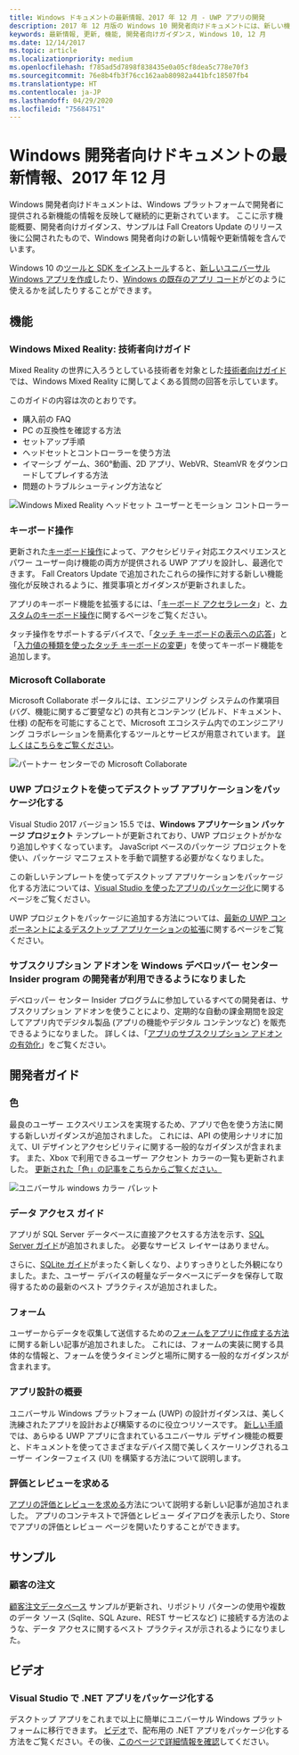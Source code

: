 ```yaml
---
title: Windows ドキュメントの最新情報、2017 年 12 月 - UWP アプリの開発
description: 2017 年 12 月版の Windows 10 開発者向けドキュメントには、新しい機能、ビデオ、開発者向けガイダンスが追加されました
keywords: 最新情報, 更新, 機能, 開発者向けガイダンス, Windows 10, 12 月
ms.date: 12/14/2017
ms.topic: article
ms.localizationpriority: medium
ms.openlocfilehash: f785ad5d7898f838435e0a05cf8dea5c778e70f3
ms.sourcegitcommit: 76e8b4fb3f76cc162aab80982a441bfc18507fb4
ms.translationtype: HT
ms.contentlocale: ja-JP
ms.lasthandoff: 04/29/2020
ms.locfileid: "75684751"
---
```

# <a name="whats-new-in-the-windows-developer-docs-in-december-2017"></a>Windows 開発者向けドキュメントの最新情報、2017 年 12 月

Windows 開発者向けドキュメントは、Windows プラットフォームで開発者に提供される新機能の情報を反映して継続的に更新されています。 ここに示す機能概要、開発者向けガイダンス、サンプルは Fall Creators Update のリリース後に公開されたもので、Windows 開発者向けの新しい情報や更新情報を含んでいます。

Windows 10 の[ツールと SDK をインストール](https://developer.microsoft.com/windows/downloads#_blank)すると、[新しいユニバーサル Windows アプリを作成](../get-started/create-uwp-apps.md)したり、[Windows の既存のアプリ コード](../porting/index.md)がどのように使えるかを試したりすることができます。

## <a name="features"></a>機能

### <a name="windows-mixed-reality-enthusiasts-guide"></a>Windows Mixed Reality: 技術者向けガイド

Mixed Reality の世界に入ろうとしている技術者を対象とした[技術者向けガイド](https://docs.microsoft.com/windows/mixed-reality/enthusiast-guide/)では、Windows Mixed Reality に関してよくある質問の回答を示しています。 

このガイドの内容は次のとおりです。 
- 購入前の FAQ 
- PC の互換性を確認する方法 
- セットアップ手順 
- ヘッドセットとコントローラーを使う方法 
- イマーシブ ゲーム、360°動画、2D アプリ、WebVR、SteamVR をダウンロードしてプレイする方法 
- 問題のトラブルシューティング方法など

![Windows Mixed Reality ヘッドセット ユーザーとモーション コントローラー](images/BeforeYouBegin-tile.jpg)

### <a name="keyboard-interactions"></a>キーボード操作

更新された[キーボード操作](../design/input/keyboard-interactions.md)によって、アクセシビリティ対応エクスペリエンスとパワー ユーザー向け機能の両方が提供される UWP アプリを設計し、最適化できます。 Fall Creators Update で追加されたこれらの操作に対する新しい機能強化が反映されるように、推奨事項とガイダンスが更新されました。

アプリのキーボード機能を拡張するには、「[キーボード アクセラレータ](../design/input/keyboard-accelerators.md)」と、[カスタムのキーボード操作](../design/input/custom-keyboard-interactions.md)に関するページをご覧ください。

タッチ操作をサポートするデバイスで、「[タッチ キーボードの表示への応答](../design/input/respond-to-the-presence-of-the-touch-keyboard.md)」と「[入力値の種類を使ったタッチ キーボードの変更](../design/input/use-input-scope-to-change-the-touch-keyboard.md)」を使ってキーボード機能を追加します。

### <a name="microsoft-collaborate"></a>Microsoft Collaborate

Microsoft Collaborate ポータルには、エンジニアリング システムの作業項目 (バグ、機能に関するご要望など) の共有とコンテンツ (ビルド、ドキュメント、仕様) の配布を可能にすることで、Microsoft エコシステム内でのエンジニアリング コラボレーションを簡素化するツールとサービスが用意されています。 [詳しくはこちらをご覧ください](https://docs.microsoft.com/collaborate/)。

![パートナー センターでの Microsoft Collaborate](images/microsoft_collaborate_screenshot.PNG)

### <a name="package-desktop-applications-with-uwp-projects"></a>UWP プロジェクトを使ってデスクトップ アプリケーションをパッケージ化する

Visual Studio 2017 バージョン 15.5 では、**Windows アプリケーション パッケージ プロジェクト** テンプレートが更新されており、UWP プロジェクトがかなり追加しやすくなっています。 JavaScript ベースのパッケージ プロジェクトを使い、パッケージ マニフェストを手動で調整する必要がなくなりました。  

この新しいテンプレートを使ってデスクトップ アプリケーションをパッケージ化する方法については、[Visual Studio を使ったアプリのパッケージ化](https://docs.microsoft.com/windows/msix/desktop/desktop-to-uwp-packaging-dot-net)に関するページをご覧ください。

UWP プロジェクトをパッケージに追加する方法については、[最新の UWP コンポーネントによるデスクトップ アプリケーションの拡張](https://docs.microsoft.com/windows/uwp/porting/desktop-to-uwp-extend)に関するページをご覧ください。

### <a name="subscription-add-ons-are-now-available-to-developers-in-the-windows-dev-center-insider-program"></a>サブスクリプション アドオンを Windows デベロッパー センター Insider program の開発者が利用できるようになりました

デベロッパー センター Insider プログラムに参加しているすべての開発者は、サブスクリプション アドオンを使うことにより、定期的な自動の課金期間を設定してアプリ内でデジタル製品 (アプリの機能やデジタル コンテンツなど) を販売できるようになりました。 詳しくは、「[アプリのサブスクリプション アドオンの有効化](../monetize/enable-subscription-add-ons-for-your-app.md)」をご覧ください。

## <a name="developer-guidance"></a>開発者ガイド

### <a name="color"></a>色

最良のユーザー エクスペリエンスを実現するため、アプリで色を使う方法に関する新しいガイダンスが追加されました。 これには、API の使用シナリオに加えて、UI デザインとアクセシビリティに関する一般的なガイダンスが含まれます。 また、Xbox で利用できるユーザー アクセント カラーの一覧も更新されました。 [更新された「色」の記事をこちらからご覧ください。](../design/style/color.md)

![ユニバーサル windows カラー パレット](../design/basics/images/colors.png)

### <a name="data-access-guides"></a>データ アクセス ガイド

アプリが SQL Server データベースに直接アクセスする方法を示す、[SQL Server ガイド](../data-access/sql-server-databases.md)が追加されました。 必要なサービス レイヤーはありません。

さらに、[SQLite ガイド](../data-access/sqlite-databases.md)がまったく新しくなり、よりすっきりとした外観になりました。また、ユーザー デバイスの軽量なデータベースにデータを保存して取得するための最新のベスト プラクティスが追加されました。

### <a name="forms"></a>フォーム

ユーザーからデータを収集して送信するための[フォームをアプリに作成する方法](../design/controls-and-patterns/forms.md)に関する新しい記事が追加されました。 これには、フォームの実装に関する具体的な情報と、フォームを使うタイミングと場所に関する一般的なガイダンスが含まれます。

### <a name="intro-to-app-design"></a>アプリ設計の概要

ユニバーサル Windows プラットフォーム (UWP) の設計ガイダンスは、美しく洗練されたアプリを設計および構築するのに役立つリソースです。 [新しい手順](../design/basics/design-and-ui-intro.md)では、あらゆる UWP アプリに含まれているユニバーサル デザイン機能の概要と、ドキュメントを使ってさまざまなデバイス間で美しくスケーリングされるユーザー インターフェイス (UI) を構築する方法について説明します。


### <a name="request-ratings-and-reviews"></a>評価とレビューを求める

[アプリの評価とレビューを求める](../monetize/request-ratings-and-reviews.md)方法について説明する新しい記事が追加されました。 アプリのコンテキストで評価とレビュー ダイアログを表示したり、Store でアプリの評価とレビュー ページを開いたりすることができます。

## <a name="samples"></a>サンプル

### <a name="customer-orders"></a>顧客の注文

[顧客注文データベース](https://github.com/Microsoft/Windows-appsample-customers-orders-database) サンプルが更新され、リポジトリ パターンの使用や複数のデータ ソース (Sqlite、SQL Azure、REST サービスなど) に接続する方法のような、データ アクセスに関するベスト プラクティスが示されるようになりました。

## <a name="videos"></a>ビデオ

### <a name="package-a-net-app-in-visual-studio"></a>Visual Studio で .NET アプリをパッケージ化する

デスクトップ アプリをこれまで以上に簡単にユニバーサル Windows プラットフォームに移行できます。 [ビデオ](https://www.youtube.com/watch?v=fJkbYPyd08w)で、配布用の .NET アプリをパッケージ化する方法をご覧ください。その後、[このページで詳細情報を確認](../porting/desktop-to-uwp-packaging-dot-net.md)してください。